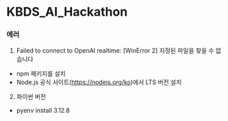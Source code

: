 # KBDS_AI_Hackathon


### 에러
1. Failed to connect to OpenAI realtime: [WinError 2] 지정된 파일을 찾을 수 없습니다
- npm 패키지를 설치
- Node.js 공식 사이트(https://nodejs.org/ko)에서 LTS 버전 설치


2. 파이썬 버전
- pyenv install 3.12.8